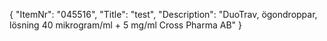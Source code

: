 {
  "ItemNr": "045516",
  "Title": "test",
  "Description": "DuoTrav, ögondroppar, lösning 40 mikrogram/ml + 5 mg/ml Cross Pharma AB"
}